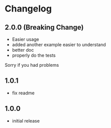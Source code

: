 # Changelog

## 2.0.0 (Breaking Change)

- Easier usage
- added another example easier to understand
- better doc
- properly do the tests

Sorry if you had problems

## 1.0.1

- fix readme

## 1.0.0

- initial release
